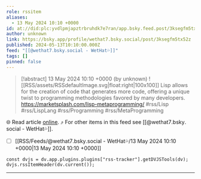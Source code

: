 ```yaml
---
role: rssitem
aliases:
  - 13 May 2024 10:10 +0000
id: at://did:plc:yvdlpmjapztrbruhdk7e7ran/app.bsky.feed.post/3ksegfm5tx52z
author: unknown
link: https://bsky.app/profile/wethat7.bsky.social/post/3ksegfm5tx52z
published: 2024-05-13T10:10:00.000Z
feed: "[[@wethat7․bsky․social - WetHat💦]]"
tags: []
pinned: false
---
```


> [!abstract] 13 May 2024 10:10 +0000 (by unknown)
> ![[RSS/assets/RSSdefaultImage.svg|float:right|100x100]] Lisp allows for the creation of code that generates more code, offering a unique twist to programming methodologies favored by many developers. https://marketsplash.com/lisp-metaprogramming/ #rss/Lisp #rss/LispLang #rss/Programming #rss/MetaProgramming

🌐 Read article [online](https://bsky.app/profile/wethat7.bsky.social/post/3ksegfm5tx52z). ⤴ For other items in this feed see [[@wethat7․bsky․social - WetHat💦]].

- [ ] [[RSS/Feeds/@wethat7․bsky․social - WetHat💦/13 May 2024 10꞉10 +0000|13 May 2024 10꞉10 +0000]]

~~~dataviewjs
const dvjs = dv.app.plugins.plugins["rss-tracker"].getDVJSTools(dv);
dvjs.rssItemHeader(dv.current());
~~~

- - -